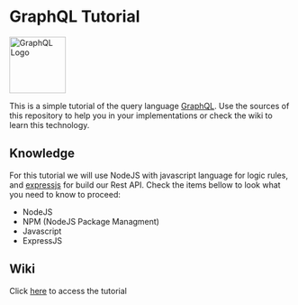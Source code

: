 # GraphQL Tutorial

<img src="https://graphql.org/img/logo.svg" alt="GraphQL Logo" width="100" height="100">

This is a simple tutorial of the query language [GraphQL](https://graphql.org/). Use the sources of this repository to help you in your implementations or check the wiki to learn this technology. 

## Knowledge
For this tutorial we will use NodeJS with javascript language for logic rules, and [expressjs](https://expressjs.com/) for build our Rest API. Check the items bellow to look what you need to know to proceed:
- NodeJS
- NPM (NodeJS Package Managment)
- Javascript
- ExpressJS

## Wiki
Click [here](https://github.com/vinibiavatti1/GraphqlTutorial/wiki) to access the tutorial
